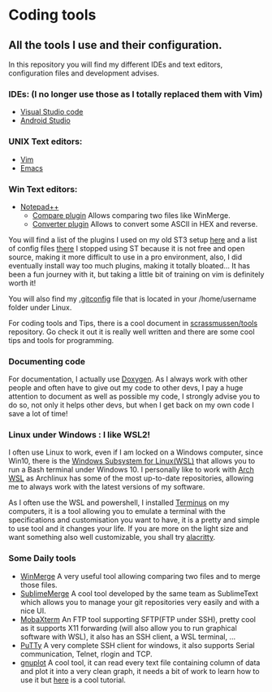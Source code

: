# Coding tools

## All the tools I use and their configuration.

In this repository you will find my different IDEs and text editors, configuration files and development advises.

### IDEs: (I no longer use those as I totally replaced them with Vim)
  * [Visual Studio code](https://code.visualstudio.com/)
  * [Android Studio](https://developer.android.com/studio)

### UNIX Text editors:
  * [Vim](https://github.com/vim/vim)
  * [Emacs](https://www.gnu.org/software/emacs/)

### Win Text editors:
  * [Notepad++](https://notepad-plus-plus.org/)
      - [Compare plugin](https://sourceforge.net/projects/npp-compare/) Allows comparing two files like WinMerge.
      - [Converter plugin](https://github.com/npp-plugins/converter) Allows to convert some ASCII in HEX and reverse.

  You will find a list of the plugins I used on my old ST3 setup [here](https://github.com/jelek21/Coding_Tools/blob/master/ST3/STPlugins.md) and a list of config files [there](https://github.com/jelek21/Coding_Tools/blob/master/ST3/ST3Setup.md)
  I stopped using ST because it is not free and open source, making it more difficult to use in a pro environment, also, I did eventually install way too much plugins, making it totally bloated... It has been a fun journey with it, but taking a little bit of training on vim is definitely worth it!

  You will also find my [.gitconfig](https://github.com/jelek21/Coding_Tools/blob/master/.gitconfig) file that is located in your /home/username folder under Linux.

  For coding tools and Tips, there is a cool document in [scrassmussen/tools](https://github.com/scrasmussen/tools) repository.
  Go check it out it is really well written and there are some cool tips and tools for programming.

### Documenting code
  For documentation, I actually use [Doxygen](http://www.doxygen.org/). As I always work with other people and often have to give out my code to other devs, I pay a huge attention to document as well as possible my code, I strongly advise you to do so, not only it helps other devs, but when I get back on my own code I save a lot of time!

### Linux under Windows : I like WSL2!
  I often use Linux to work, even if I am locked on a Windows computer, since Win10, there is the [Windows Subsystem for Linux(WSL)](https://docs.microsoft.com/en-us/windows/wsl/about) that allows you to run a Bash terminal under Windows 10.
  I personally like to work with [Arch WSL](https://github.com/yuk7/ArchWSL) as Archlinux has some of the most up-to-date repositories, allowing me to always work with the latest versions of my software.

  As I often use the WSL and powershell, I installed [Terminus](https://eugeny.github.io/terminus/) on my computers, it is a tool allowing you to emulate a terminal with the specifications and customisation you want to have, it is a pretty and simple to use tool and it changes your life. If you are more on the light size and want something also well customizable, you shall try [alacritty](https://github.com/jwilm/alacritty).

### Some Daily tools
  * [WinMerge](http://winmerge.org/?lang=fr) A very useful tool allowing comparing two files and to merge those files.
  * [SublimeMerge](https://www.sublimemerge.com/) A cool tool developed by the same team as SublimeText which allows you to manage your git repositories very easily and with a nice UI.
  * [MobaXterm](https://winscp.net/eng/index.php) An FTP tool supporting SFTP(FTP under SSH), pretty cool as it supports X11 forwarding (will also allow you to run graphical software with WSL), it also has an SSH client, a WSL terminal, ...
  * [PuTTy](https://www.putty.org/) A very complete SSH client for windows, it also supports Serial communication, Telnet, rlogin and TCP.
  * [gnuplot](http://www.gnuplot.info/) A cool tool, it can read every text file containing column of data and plot it into a very clean graph, it needs a bit of work to learn how to use it but [here](https://people.duke.edu/~hpgavin/gnuplot.html) is a cool tutorial.
